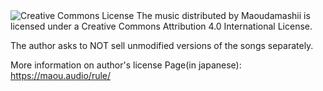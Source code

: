 <img alt="Creative Commons License" style="border-width:0" src="https://i.creativecommons.org/l/by/4.0/88x31.png">
The music distributed by Maoudamashii is licensed under a Creative Commons Attribution 4.0 International License.

The author asks to NOT sell unmodified versions of the songs separately.


More information on author's license Page(in japanese): https://maou.audio/rule/
